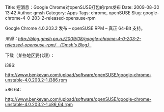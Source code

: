 Title: 短消息：Google Chrome对openSUSE打包的rpm发布
Date: 2009-08-30 13:42
Author: gmsh
Category: Apps
Tags: chrome, openSUSE
Slug: google-chrome-4-0-203-2-released-opensuse-rpm

Google Chrome 4.0.203.2 发布 – openSUSE RPM – 真正 64-Bit 支持。

  

*来源：[http://blog.gmsh.pp.ru/2009/08/google-chrome-4-0-203-2-released-opensuse-rpm/
（Gmsh's
Blog）](http://blog.gmsh.pp.ru/2009/08/google-chrome-4-0-203-2-released-opensuse-rpm/)*

下载（某些地区要代理）：

i386:  

<http://www.benkevan.com/upload/software/openSUSE/google-chrome-unstable-4.0.203.2-1.i386.rpm>

x86 64:  

<http://www.benkevan.com/upload/software/openSUSE/google-chrome-unstable-4.0.203.2-1.x86_64.rpm>
